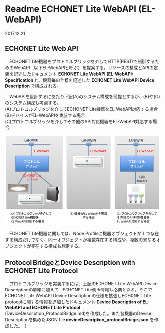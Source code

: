 # Readme ECHONET Lite WebAPI (EL-WebAPI)

2017.12.21  

## ECHONET Lite Web API

　ECHONET Lite機器をプロトコルブリッジを介してHTTP(REST)で制御するためのWebAPI（以下EL-WebAPIと呼ぶ）を提案する。リソースの構成とAPIの定義を記述したドキュメント __ECHONET Lite WebAPI (EL-WebAPI) Specification__ と、機器毎の仕様を記述した __ECHONET Lite WebAPI Device Description__ で構成される。 

　WebAPIを設計するにあたり下記(A)のシステム構成を前提とするが、(B)や(C)のシステム構成も考慮する。  
(A)プロトコルブリッジを介してECHONET Lite機器をEL-WebAPI対応する場合  
(B)デバイスがEL-WebAPIを実装する場合    
(C)プロトコルブリッジを介してその他のAPI対応機器をEL-WebAPI対応する場合  


![システム構成](_graphics/system.png)  

　ECHONET Lite機器に関しては、Node Profileに機器オブジェクトが１つ存在する構成だけでなく、同一オブジェクトが複数存在する構成や、複数の異なるオブジェクトが存在する構成も想定する。


## Protocol BridgeとDevice Description with ECHONET Lite Protocol
　プロトコルブリッジを実装するには、上記のECHONET Lite WebAPI Device Descriptionの情報に加えて、ECHONET Lite側の情報も必要となる。そこでECHONET Lite WebAPI Device Descriptionの仕様を拡張しECHONET Lite protocolに関する情報を追加したドキュメント __Device Description of EL-WebAPI and ECHONET Lite Protocol__ (DeviceDescription_ProtocolBridge.md)を作成した。また各機器のDevice Descriptionを集めたJSON file __deviceDescription_protocolBridge.json__ を作成した。  )
